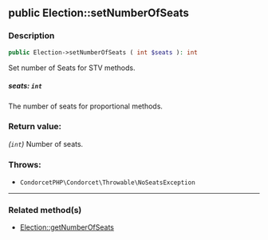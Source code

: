 ## public Election::setNumberOfSeats

### Description    

```php
public Election->setNumberOfSeats ( int $seats ): int
```

Set number of Seats for STV methods.
    

##### **seats:** *```int```*   
The number of seats for proportional methods.    


### Return value:   

*(```int```)* Number of seats.



### Throws:   

* ```CondorcetPHP\Condorcet\Throwable\NoSeatsException```

---------------------------------------

### Related method(s)      

* [Election::getNumberOfSeats](/Docs/MethodsReferences/Election%20Class/public%20Election--getNumberOfSeats.md)    
